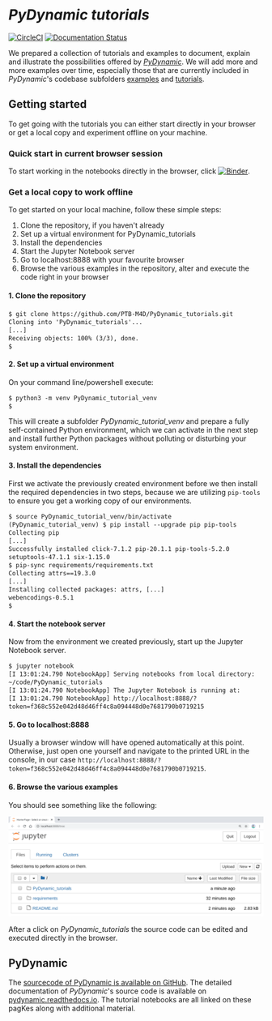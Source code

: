 # _PyDynamic tutorials_

[![CircleCI](https://circleci.com/gh/PTB-M4D/PyDynamic_tutorials.svg?style=shield)](https://circleci.com/gh/PTB-M4D/PyDynamic_tutorials)
[![Documentation Status](https://readthedocs.org/projects/pydynamic-tutorials/badge/?version=latest)](https://pydynamic-tutorials.readthedocs.io/en/latest/?badge=latest)

We prepared a collection of tutorials and examples to document, explain and illustrate
the possibilities offered by [_PyDynamic_](https://github.com/PTB-M4D/PyDynamic). We
will add more and more examples over time, especially those that are currently
included in _PyDynamic_'s codebase subfolders
[examples](https://github.com/PTB-M4D/PyDynamic/tree/master/examples) and
[tutorials](https://github.com/PTB-M4D/PyDynamic/tree/master/tutorials).

## Getting started

To get going with the tutorials you can either start directly in your browser or get
a local copy and experiment offline on your machine.
 
### Quick start in current browser session
 
To start working in the notebooks directly in the browser, click [![Binder](https://mybinder.org/badge_logo.svg)](https://mybinder.org/v2/gh/PTB-M4D/PyDynamic_tutorials/master).
 
### Get a local copy to work offline

To get started on your local machine, follow these simple steps:

1. Clone the repository, if you haven't already
1. Set up a virtual environment for PyDynamic_tutorials
1. Install the dependencies
1. Start the Jupyter Notebook server
1. Go to localhost:8888 with your favourite browser
1. Browse the various examples in the repository, alter and execute the code right in
   your browser

#### 1. Clone the repository

```shell
$ git clone https://github.com/PTB-M4D/PyDynamic_tutorials.git
Cloning into 'PyDynamic_tutorials'...
[...]
Receiving objects: 100% (3/3), done.
$
```

#### 2. Set up a virtual environment

On your command line/powershell execute:

```shell
$ python3 -m venv PyDynamic_tutorial_venv
$
```

This will create a subfolder _PyDynamic_tutorial_venv_ and prepare a fully
self-contained Python environment, which we can activate in the next step and install
further Python packages without polluting or disturbing your system environment.

#### 3. Install the dependencies

First we activate the previously created environment before we then install the required
dependencies in two steps, because we are utilizing `pip-tools` to ensure you get a
working copy of our environments.

```shell
$ source PyDynamic_tutorial_venv/bin/activate
(PyDynamic_tutorial_venv) $ pip install --upgrade pip pip-tools
Collecting pip
[...]
Successfully installed click-7.1.2 pip-20.1.1 pip-tools-5.2.0 setuptools-47.1.1 six-1.15.0
$ pip-sync requirements/requirements.txt
Collecting attrs==19.3.0
[...]
Installing collected packages: attrs, [...]
webencodings-0.5.1
$
```

#### 4. Start the notebook server

Now from the environment we created previously, start up the Jupyter Notebook server.

```shell
$ jupyter notebook
[I 13:01:24.790 NotebookApp] Serving notebooks from local directory: ~/code/PyDynamic_tutorials
[I 13:01:24.790 NotebookApp] The Jupyter Notebook is running at:
[I 13:01:24.790 NotebookApp] http://localhost:8888/?token=f368c552e042d48d46ff4c8a094448d0e7681790b0719215
```

#### 5. Go to localhost:8888

Usually a browser window will have opened automatically at this point. Otherwise, just
open one yourself and navigate to the printed URL in the console, in our case
`http://localhost:8888/?token=f368c552e042d48d46ff4c8a094448d0e7681790b0719215`.

#### 6. Browse the various examples

You should see something like the following:

![Jupyter Notebook Server](jupyter_notebook_server.png)

After a click on _PyDynamic_tutorials_ the source code can be edited and executed directly in the browser.

## PyDynamic

The [sourcecode of PyDynamic is available on GitHub](https://github.com/PTB-M4D/PyDynamic).
The detailed documentation of _PyDynamic_'s source code is available on
[pydynamic.readthedocs.io](https://pydynamic.readthedocs.io/). The tutorial notebooks
are all linked on these pagKes along with additional material.
